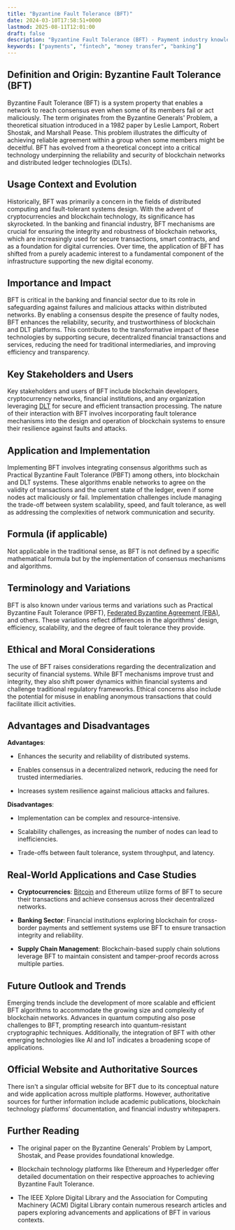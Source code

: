 ```yaml
---
title: "Byzantine Fault Tolerance (BFT)"
date: 2024-03-10T17:58:51+0000
lastmod: 2025-08-11T12:01:00
draft: false
description: "Byzantine Fault Tolerance (BFT) - Payment industry knowledge and insights"
keywords: ["payments", "fintech", "money transfer", "banking"]
---
```


## Definition and Origin: Byzantine Fault Tolerance (BFT)

Byzantine Fault Tolerance (BFT) is a system property that enables a network to reach consensus even when some of its members fail or act maliciously. The term originates from the Byzantine Generals' Problem, a theoretical situation introduced in a 1982 paper by Leslie Lamport, Robert Shostak, and Marshall Pease. This problem illustrates the difficulty of achieving reliable agreement within a group when some members might be deceitful. BFT has evolved from a theoretical concept into a critical technology underpinning the reliability and security of blockchain networks and distributed ledger technologies (DLTs).

## Usage Context and Evolution

Historically, BFT was primarily a concern in the fields of distributed computing and fault-tolerant systems design. With the advent of cryptocurrencies and blockchain technology, its significance has skyrocketed. In the banking and financial industry, BFT mechanisms are crucial for ensuring the integrity and robustness of blockchain networks, which are increasingly used for secure transactions, smart contracts, and as a foundation for digital currencies. Over time, the application of BFT has shifted from a purely academic interest to a fundamental component of the infrastructure supporting the new digital economy.

## Importance and Impact

BFT is critical in the banking and financial sector due to its role in safeguarding against failures and malicious attacks within distributed networks. By enabling a consensus despite the presence of faulty nodes, BFT enhances the reliability, security, and trustworthiness of blockchain and DLT platforms. This contributes to the transformative impact of these technologies by supporting secure, decentralized financial transactions and services, reducing the need for traditional intermediaries, and improving efficiency and transparency.

## Key Stakeholders and Users

Key stakeholders and users of BFT include blockchain developers, cryptocurrency networks, financial institutions, and any organization leveraging [DLT](https://faisalkhanllc.xyz/resources/payments-wiki/d/distributed-ledger-technology-dlt/) for secure and efficient transaction processing. The nature of their interaction with BFT involves incorporating fault tolerance mechanisms into the design and operation of blockchain systems to ensure their resilience against faults and attacks.

## Application and Implementation

Implementing BFT involves integrating consensus algorithms such as Practical Byzantine Fault Tolerance (PBFT) among others, into blockchain and DLT systems. These algorithms enable networks to agree on the validity of transactions and the current state of the ledger, even if some nodes act maliciously or fail. Implementation challenges include managing the trade-off between system scalability, speed, and fault tolerance, as well as addressing the complexities of network communication and security.

## Formula (if applicable)

Not applicable in the traditional sense, as BFT is not defined by a specific mathematical formula but by the implementation of consensus mechanisms and algorithms.

## Terminology and Variations

BFT is also known under various terms and variations such as Practical Byzantine Fault Tolerance (PBFT), [Federated Byzantine Agreement (FBA)](https://faisalkhanllc.xyz/resources/payments-wiki/f/federated-byzantine-agreement-fba/), and others. These variations reflect differences in the algorithms' design, efficiency, scalability, and the degree of fault tolerance they provide.

## Ethical and Moral Considerations

The use of BFT raises considerations regarding the decentralization and security of financial systems. While BFT mechanisms improve trust and integrity, they also shift power dynamics within financial systems and challenge traditional regulatory frameworks. Ethical concerns also include the potential for misuse in enabling anonymous transactions that could facilitate illicit activities.

## Advantages and Disadvantages

**Advantages**:

- Enhances the security and reliability of distributed systems.

- Enables consensus in a decentralized network, reducing the need for trusted intermediaries.

- Increases system resilience against malicious attacks and failures.

**Disadvantages**:

- Implementation can be complex and resource-intensive.

- Scalability challenges, as increasing the number of nodes can lead to inefficiencies.

- Trade-offs between fault tolerance, system throughput, and latency.

## Real-World Applications and Case Studies

- **Cryptocurrencies**: [Bitcoin](https://faisalkhanllc.xyz/resources/payments-wiki/b/bitcoin/) and Ethereum utilize forms of BFT to secure their transactions and achieve consensus across their decentralized networks.

- **Banking Sector**: Financial institutions exploring blockchain for cross-border payments and settlement systems use BFT to ensure transaction integrity and reliability.

- **Supply Chain Management**: Blockchain-based supply chain solutions leverage BFT to maintain consistent and tamper-proof records across multiple parties.

## Future Outlook and Trends

Emerging trends include the development of more scalable and efficient BFT algorithms to accommodate the growing size and complexity of blockchain networks. Advances in quantum computing also pose challenges to BFT, prompting research into quantum-resistant cryptographic techniques. Additionally, the integration of BFT with other emerging technologies like AI and IoT indicates a broadening scope of applications.

## Official Website and Authoritative Sources

There isn't a singular official website for BFT due to its conceptual nature and wide application across multiple platforms. However, authoritative sources for further information include academic publications, blockchain technology platforms' documentation, and financial industry whitepapers.

## Further Reading

- The original paper on the Byzantine Generals' Problem by Lamport, Shostak, and Pease provides foundational knowledge.

- Blockchain technology platforms like Ethereum and Hyperledger offer detailed documentation on their respective approaches to achieving Byzantine Fault Tolerance.

- The IEEE Xplore Digital Library and the Association for Computing Machinery (ACM) Digital Library contain numerous research articles and papers exploring advancements and applications of BFT in various contexts.
